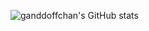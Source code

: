 ![ganddoffchan's GitHub stats](https://github-readme-stats.vercel.app/api?username=ganddoffchan&theme=monokai&show_icons=true)

